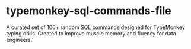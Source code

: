 # typemonkey-sql-commands-file
A curated set of 100+ random SQL commands designed for TypeMonkey typing drills. Created to improve muscle memory and fluency for data engineers.
